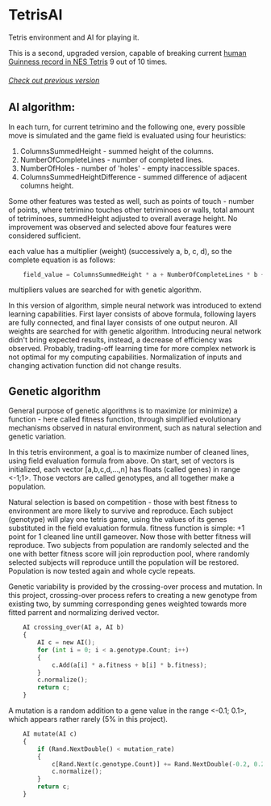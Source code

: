 # TetrisAI

Tetris environment and AI for playing it.

This is a second, upgraded version, capable of breaking current [human Guinness record in NES Tetris](https://www.guinnessworldrecords.com/world-records/607869-highest-score-on-nes-tetris-ntsc) 9 out of 10 times.
###### [*Check out previous version*](https://github.com/takado8/Tetris)

## AI algorithm:

In each turn, for current tetrimino and the following one, every possible move is simulated and the game field is evaluated using four heuristics:
1. ColumnsSummedHeight - summed height of the columns.
2. NumberOfCompleteLines - number of completed lines.
3. NumberOfHoles - number of 'holes' - empty inaccessible spaces.
4. ColumnsSummedHeightDifference - summed difference of adjacent columns height.

Some other features was tested as well, such as points of touch - number of points, where tetrimino touches other tetriminoes or walls, total amount of tetriminoes, 
summedHeight adjusted to overall average height. No improvement was observed and selected above four features were considered sufficient.


each value has a multiplier (weight) (successively a, b, c, d), so the complete equation is as follows:
```python
    field_value = ColumnsSummedHeight * a + NumberOfCompleteLines * b + NumberOfHoles * c + ColumnsSummedHeightDifference * d
```
multipliers values are searched for with genetic algorithm.

In this version of algorithm, simple neural network was introduced to extend learning capabilities. First layer consists of above formula, following layers are fully connected,
and final layer consists of one output neuron. All weights are searched for with genetic algorithm.
Introducing neural network didn't bring expected results, instead, a decrease of efficiency was observed.
Probably, trading-off learning time for more complex network is not optimal for my computing capabilities.
Normalization of inputs and changing activation function did not change results. 


## Genetic algorithm

General purpose of genetic algorithms is to maximize (or minimize) a function - here called fitness function, through simplified evolutionary mechanisms observed in natural environment, such as natural selection and genetic variation.

In this tetris environment, a goal is to maximize number of cleaned lines, using field evaluation formula from above.
On start, set of vectors is initialized, each vector [a,b,c,d,...,n] has floats (called genes) in range <-1;1>. Those vectors are called genotypes, and
all together make a population.

Natural selection is based on competition - those with best fitness to environment are more likely to survive and reproduce.
Each subject (genotype) will play one tetris game, using the values of its genes substituted in the field evaluation formula. fitness function is simple: +1 point for 1 cleaned line untill gameover.
Now those with better fitness will reproduce. Two subjects from population are randomly selected and the one with better fitness score will join reproduction pool, where randomly selected
subjects will reproduce untill the population will be restored.
Population is now tested again and whole cycle repeats.

Genetic variability is provided by the crossing-over process and mutation.
In this project, crossing-over process refers to creating a new genotype from existing two, by summing corresponding genes weighted towards more fitted parrent and normalizing derived vector.
```python
    AI crossing_over(AI a, AI b)
    {
        AI c = new AI();
        for (int i = 0; i < a.genotype.Count; i++)
        {
            c.Add(a[i] * a.fitness + b[i] * b.fitness);
        }
        c.normalize();
        return c;
    }
```
A mutation is a random addition to a gene value in the range <-0.1; 0.1>, which appears rather rarely (5% in this project).
```python
    AI mutate(AI c)
    {
        if (Rand.NextDouble() < mutation_rate)
        {
            c[Rand.Next(c.genotype.Count)] += Rand.NextDouble(-0.2, 0.2);
            c.normalize();
        }
        return c;
    }
```





